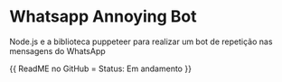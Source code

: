 # Whatsapp Annoying Bot
 Node.js e a biblioteca puppeteer para realizar um bot de repetição nas mensagens do WhatsApp
 
 {{ ReadME no GitHub = Status: Em andamento   }}
